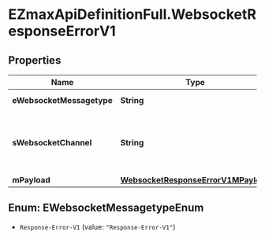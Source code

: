 # EZmaxApiDefinitionFull.WebsocketResponseErrorV1

## Properties

Name | Type | Description | Notes
------------ | ------------- | ------------- | -------------
**eWebsocketMessagetype** | **String** | The Type of message | 
**sWebsocketChannel** | **String** | The Channel on which to route the websocket message | 
**mPayload** | [**WebsocketResponseErrorV1MPayload**](WebsocketResponseErrorV1MPayload.md) |  | 



## Enum: EWebsocketMessagetypeEnum


* `Response-Error-V1` (value: `"Response-Error-V1"`)




